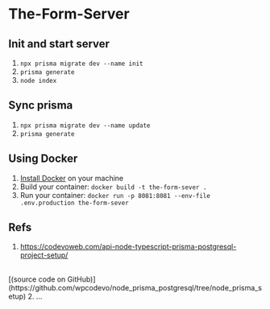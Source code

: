 # The-Form-Server

## Init and start server
1. `npx prisma migrate dev --name init`
2. `prisma generate`
3. `node index`

## Sync prisma
1. `npx prisma migrate dev --name update`
2. `prisma generate`

## Using Docker

1. [Install Docker](https://docs.docker.com/get-docker/) on your machine
2. Build your container: `docker build -t the-form-sever .`
3. Run your container: `docker run -p 8081:8081 --env-file .env.production the-form-sever`

## Refs

1. https://codevoweb.com/api-node-typescript-prisma-postgresql-project-setup/
<br>
[(source code on GitHub)](https://github.com/wpcodevo/node_prisma_postgresql/tree/node_prisma_setup)
2. ...